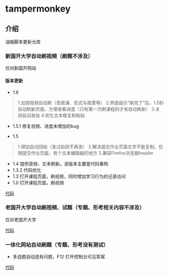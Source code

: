 # tampermonkey

## 介绍

油猴脚本更新仓库

### 新国开大学自动刷视频（刷题不涉及）

仅对新国开网站
#### 版本更新
+ 1.6	
> 1.加锁视频自动刷（思政课、形式与政策等）
2.界面提示“刷完了”后，1.5秒自动刷新页面，方便查看进度（只有第一次刷课程的才有自动刷新）
3.关闭自动发帖
4.优化文本框复制粘贴

+ 1.5.1   修复视频、进度未增加的bug

+ 1.5
> 1.增加自动回帖（发过贴则不再发）
2.解决提交作业页面文字不能复制。仅限提交作业页面，有个文本编辑器的地方
3.兼容Firefox浏览器header

+ 1.4     提供音频、文本刷新。该版本主要是代码重构
+ 1.3.2   代码优化
+ 1.3		打开课程页面，刷视频，同时增加学习行为的记录访问
+ 1.0     打开课程页面，刷视频


[代码](./new.js)

### 老国开大学自动刷视频、试题（专题、形考相关内容不涉及）

仅对老国开大学

[代码](./wuhan.js)

### 一体化网站自动刷题（专题、形考没有测试）

-   多选题自动选有问题，F12 打开控制台可见答案

[代码](xjskk.open.com.cn.js)

